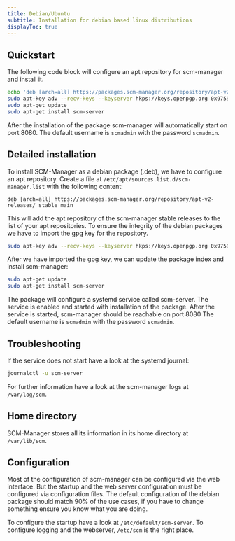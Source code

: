 ```yaml
---
title: Debian/Ubuntu
subtitle: Installation for debian based linux distributions
displayToc: true
---
```


## Quickstart

The following code block will configure an apt repository for scm-manager and install it.

```bash
echo 'deb [arch=all] https://packages.scm-manager.org/repository/apt-v2-releases/ stable main' | sudo tee /etc/apt/sources.list.d/scm-manager.list
sudo apt-key adv --recv-keys --keyserver hkps://keys.openpgp.org 0x975922F193B07D6E
sudo apt-get update
sudo apt-get install scm-server
```

After the installation of the package scm-manager will automatically start on port 8080.
The default username is `scmadmin` with the password `scmadmin`.

## Detailed installation

To install SCM-Manager as a debian package (.deb), we have to configure an apt repository.
Create a file at `/etc/apt/sources.list.d/scm-manager.list` with the following content:

```text
deb [arch=all] https://packages.scm-manager.org/repository/apt-v2-releases/ stable main
```

This will add the apt repository of the scm-manager stable releases to the list of your apt repositories.
To ensure the integrity of the debian packages we have to import the gpg key for the repository.

```bash
sudo apt-key adv --recv-keys --keyserver hkps://keys.openpgp.org 0x975922F193B07D6E
```

After we have imported the gpg key, we can update the package index and install scm-manager:

```bash
sudo apt-get update
sudo apt-get install scm-server
```

The package will configure a systemd service called scm-server.
The service is enabled and started with installation of the package.
After the service is started, scm-manager should be reachable on port 8080
The default username is `scmadmin` with the password `scmadmin`.

## Troubleshooting

If the service does not start have a look at the systemd journal:

```bash
journalctl -u scm-server
```

For further information have a look at the scm-manager logs at `/var/log/scm`.

## Home directory

SCM-Manager stores all its information in its home directory at `/var/lib/scm`.

## Configuration

Most of the configuration of scm-manager can be configured via the web interface.
But the startup and the web server configuration must be configured via configuration files.
The default configuration of the debian package should match 90% of the use cases,
if you have to change something ensure you know what you are doing.

To configure the startup have a look at `/etc/default/scm-server`.
To configure logging and the webserver, `/etc/scm` is the right place.

